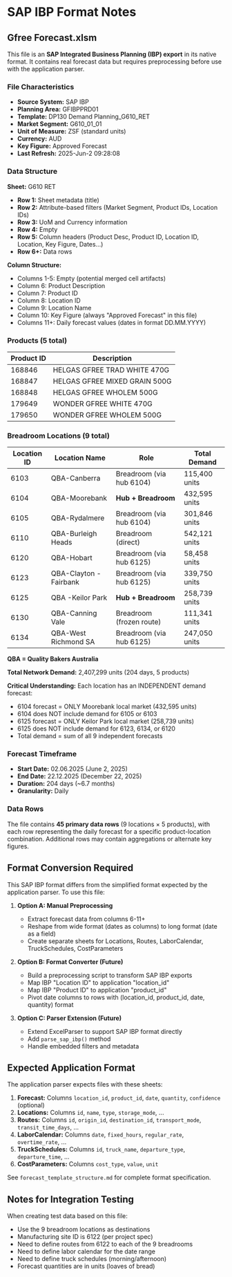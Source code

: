 # SAP IBP Format Notes

## Gfree Forecast.xlsm

This file is an **SAP Integrated Business Planning (IBP) export** in its native format. It contains real forecast data but requires preprocessing before use with the application parser.

### File Characteristics

- **Source System:** SAP IBP
- **Planning Area:** GFIBPPRD01
- **Template:** DP130 Demand Planning_G610_RET
- **Market Segment:** G610_01_01
- **Unit of Measure:** ZSF (standard units)
- **Currency:** AUD
- **Key Figure:** Approved Forecast
- **Last Refresh:** 2025-Jun-2 09:28:08

### Data Structure

**Sheet:** G610 RET

- **Row 1:** Sheet metadata (title)
- **Row 2:** Attribute-based filters (Market Segment, Product IDs, Location IDs)
- **Row 3:** UoM and Currency information
- **Row 4:** Empty
- **Row 5:** Column headers (Product Desc, Product ID, Location ID, Location, Key Figure, Dates...)
- **Row 6+:** Data rows

**Column Structure:**
- Columns 1-5: Empty (potential merged cell artifacts)
- Column 6: Product Description
- Column 7: Product ID
- Column 8: Location ID
- Column 9: Location Name
- Column 10: Key Figure (always "Approved Forecast" in this file)
- Columns 11+: Daily forecast values (dates in format DD.MM.YYYY)

### Products (5 total)

| Product ID | Description |
|------------|-------------|
| 168846 | HELGAS GFREE TRAD WHITE 470G |
| 168847 | HELGAS GFREE MIXED GRAIN 500G |
| 168848 | HELGAS GFREE WHOLEM 500G |
| 179649 | WONDER GFREE WHITE 470G |
| 179650 | WONDER GFREE WHOLEM 500G |

### Breadroom Locations (9 total)

| Location ID | Location Name | Role | Total Demand |
|-------------|---------------|------|--------------|
| 6103 | QBA-Canberra | Breadroom (via hub 6104) | 115,400 units |
| 6104 | QBA-Moorebank | **Hub + Breadroom** | 432,595 units |
| 6105 | QBA-Rydalmere | Breadroom (via hub 6104) | 301,846 units |
| 6110 | QBA-Burleigh Heads | Breadroom (direct) | 542,121 units |
| 6120 | QBA-Hobart | Breadroom (via hub 6125) | 58,458 units |
| 6123 | QBA-Clayton - Fairbank | Breadroom (via hub 6125) | 339,750 units |
| 6125 | QBA -Keilor Park | **Hub + Breadroom** | 258,739 units |
| 6130 | QBA-Canning Vale | Breadroom (frozen route) | 111,341 units |
| 6134 | QBA-West Richmond SA | Breadroom (via hub 6125) | 247,050 units |

**QBA = Quality Bakers Australia**

**Total Network Demand:** 2,407,299 units (204 days, 5 products)

**Critical Understanding:** Each location has an INDEPENDENT demand forecast:
- 6104 forecast = ONLY Moorebank local market (432,595 units)
- 6104 does NOT include demand for 6105 or 6103
- 6125 forecast = ONLY Keilor Park local market (258,739 units)
- 6125 does NOT include demand for 6123, 6134, or 6120
- Total demand = sum of all 9 independent forecasts

### Forecast Timeframe

- **Start Date:** 02.06.2025 (June 2, 2025)
- **End Date:** 22.12.2025 (December 22, 2025)
- **Duration:** 204 days (~6.7 months)
- **Granularity:** Daily

### Data Rows

The file contains **45 primary data rows** (9 locations × 5 products), with each row representing the daily forecast for a specific product-location combination. Additional rows may contain aggregations or alternate key figures.

## Format Conversion Required

This SAP IBP format differs from the simplified format expected by the application parser. To use this file:

1. **Option A: Manual Preprocessing**
   - Extract forecast data from columns 6-11+
   - Reshape from wide format (dates as columns) to long format (date as a field)
   - Create separate sheets for Locations, Routes, LaborCalendar, TruckSchedules, CostParameters

2. **Option B: Format Converter (Future)**
   - Build a preprocessing script to transform SAP IBP exports
   - Map IBP "Location ID" to application "location_id"
   - Map IBP "Product ID" to application "product_id"
   - Pivot date columns to rows with (location_id, product_id, date, quantity) format

3. **Option C: Parser Extension (Future)**
   - Extend ExcelParser to support SAP IBP format directly
   - Add `parse_sap_ibp()` method
   - Handle embedded filters and metadata

## Expected Application Format

The application parser expects files with these sheets:

1. **Forecast:** Columns `location_id`, `product_id`, `date`, `quantity`, `confidence` (optional)
2. **Locations:** Columns `id`, `name`, `type`, `storage_mode`, ...
3. **Routes:** Columns `id`, `origin_id`, `destination_id`, `transport_mode`, `transit_time_days`, ...
4. **LaborCalendar:** Columns `date`, `fixed_hours`, `regular_rate`, `overtime_rate`, ...
5. **TruckSchedules:** Columns `id`, `truck_name`, `departure_type`, `departure_time`, ...
6. **CostParameters:** Columns `cost_type`, `value`, `unit`

See `forecast_template_structure.md` for complete format specification.

## Notes for Integration Testing

When creating test data based on this file:

- Use the 9 breadroom locations as destinations
- Manufacturing site ID is 6122 (per project spec)
- Need to define routes from 6122 to each of the 9 breadrooms
- Need to define labor calendar for the date range
- Need to define truck schedules (morning/afternoon)
- Forecast quantities are in units (loaves of bread)
